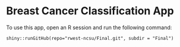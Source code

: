 # Breast Cancer Classification App

To use this app, open an R session and run the following command:

`shiny::runGitHub(repo="rwest-ncsu/Final.git", subdir = "Final")`
